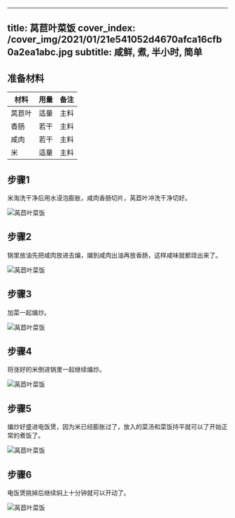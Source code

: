 
---
title: 莴苣叶菜饭
cover_index: /cover_img/2021/01/21e541052d4670afca16cfb0a2ea1abc.jpg
subtitle: 咸鲜, 煮, 半小时, 简单
---

## 准备材料

| 材料     | 用量 | 备注|
| ------- | ----- | --- |
| 莴苣叶 | 适量| 主料 |
| 香肠 | 若干| 主料 |
| 咸肉 | 若干| 主料 |
| 米 | 适量| 主料 |

## 步骤1

米淘洗干净后用水浸泡膨胀，咸肉香肠切片，莴苣叶冲洗干净切好。

![莴苣叶菜饭](https://i8.meishichina.com/attachment/recipe/201010/201010162000347.jpg?x-oss-process=style/p320) 

## 步骤2

锅里放油先把咸肉放进去煸，煸到咸肉出油再放香肠，这样咸味就都烧出来了。

![莴苣叶菜饭](https://i8.meishichina.com/attachment/recipe/201010/201010161959263.jpg?x-oss-process=style/p320) 

## 步骤3

加菜一起煸炒。

![莴苣叶菜饭](https://i8.meishichina.com/attachment/recipe/201010/201010162001082.jpg?x-oss-process=style/p320) 

## 步骤4

将涨好的米倒进锅里一起继续煸炒。

![莴苣叶菜饭](https://i8.meishichina.com/attachment/recipe/201010/201010162001587.jpg?x-oss-process=style/p320) 

## 步骤5

煸炒好盛进电饭煲，因为米已经膨胀过了，放入的菜汤和菜饭持平就可以了开始正常的煮饭了。

![莴苣叶菜饭](https://i8.meishichina.com/attachment/recipe/201010/201010162002438.jpg?x-oss-process=style/p320) 

## 步骤6

电饭煲挑掉后继续焖上十分钟就可以开动了。

![莴苣叶菜饭](https://i8.meishichina.com/attachment/recipe/201010/201010162004518.jpg?x-oss-process=style/p320) 

